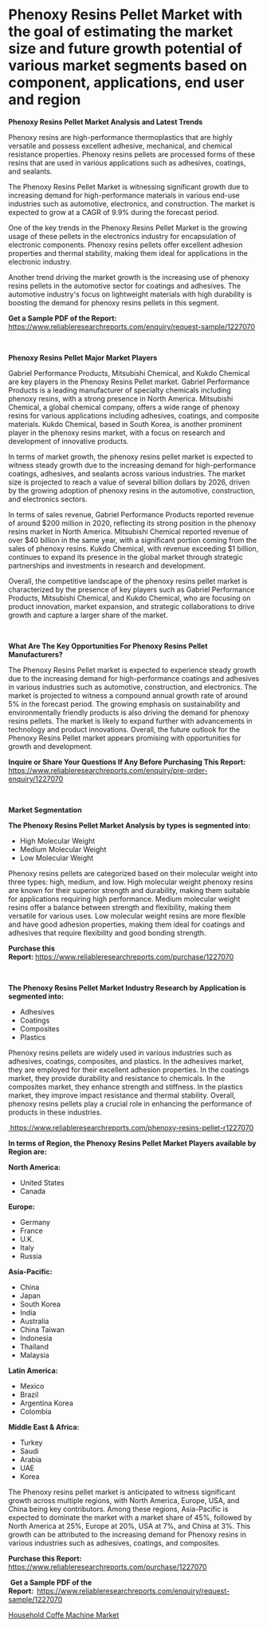 <p><h1>Phenoxy Resins Pellet Market with the goal of estimating the market size and future growth potential of various market segments based on component, applications, end user and region</h1></p><p><strong>Phenoxy Resins Pellet Market Analysis and Latest Trends</strong></p>
<p><p>Phenoxy resins are high-performance thermoplastics that are highly versatile and possess excellent adhesive, mechanical, and chemical resistance properties. Phenoxy resins pellets are processed forms of these resins that are used in various applications such as adhesives, coatings, and sealants.</p><p>The Phenoxy Resins Pellet Market is witnessing significant growth due to increasing demand for high-performance materials in various end-use industries such as automotive, electronics, and construction. The market is expected to grow at a CAGR of 9.9% during the forecast period.</p><p>One of the key trends in the Phenoxy Resins Pellet Market is the growing usage of these pellets in the electronics industry for encapsulation of electronic components. Phenoxy resins pellets offer excellent adhesion properties and thermal stability, making them ideal for applications in the electronic industry.</p><p>Another trend driving the market growth is the increasing use of phenoxy resins pellets in the automotive sector for coatings and adhesives. The automotive industry's focus on lightweight materials with high durability is boosting the demand for phenoxy resins pellets in this segment.</p></p>
<p><strong>Get a Sample PDF of the Report:&nbsp;</strong> <a href="https://www.reliableresearchreports.com/enquiry/request-sample/1227070">https://www.reliableresearchreports.com/enquiry/request-sample/1227070</a></p>
<p>&nbsp;</p>
<p><strong>Phenoxy Resins Pellet Major Market Players</strong></p>
<p><p>Gabriel Performance Products, Mitsubishi Chemical, and Kukdo Chemical are key players in the Phenoxy Resins Pellet market. Gabriel Performance Products is a leading manufacturer of specialty chemicals including phenoxy resins, with a strong presence in North America. Mitsubishi Chemical, a global chemical company, offers a wide range of phenoxy resins for various applications including adhesives, coatings, and composite materials. Kukdo Chemical, based in South Korea, is another prominent player in the phenoxy resins market, with a focus on research and development of innovative products.</p><p>In terms of market growth, the phenoxy resins pellet market is expected to witness steady growth due to the increasing demand for high-performance coatings, adhesives, and sealants across various industries. The market size is projected to reach a value of several billion dollars by 2026, driven by the growing adoption of phenoxy resins in the automotive, construction, and electronics sectors.</p><p>In terms of sales revenue, Gabriel Performance Products reported revenue of around $200 million in 2020, reflecting its strong position in the phenoxy resins market in North America. Mitsubishi Chemical reported revenue of over $40 billion in the same year, with a significant portion coming from the sales of phenoxy resins. Kukdo Chemical, with revenue exceeding $1 billion, continues to expand its presence in the global market through strategic partnerships and investments in research and development.</p><p>Overall, the competitive landscape of the phenoxy resins pellet market is characterized by the presence of key players such as Gabriel Performance Products, Mitsubishi Chemical, and Kukdo Chemical, who are focusing on product innovation, market expansion, and strategic collaborations to drive growth and capture a larger share of the market.</p></p>
<p>&nbsp;</p>
<p><strong>What Are The Key Opportunities For Phenoxy Resins Pellet Manufacturers?</strong></p>
<p><p>The Phenoxy Resins Pellet market is expected to experience steady growth due to the increasing demand for high-performance coatings and adhesives in various industries such as automotive, construction, and electronics. The market is projected to witness a compound annual growth rate of around 5% in the forecast period. The growing emphasis on sustainability and environmentally friendly products is also driving the demand for phenoxy resins pellets. The market is likely to expand further with advancements in technology and product innovations. Overall, the future outlook for the Phenoxy Resins Pellet market appears promising with opportunities for growth and development.</p></p>
<p><strong>Inquire or Share Your Questions If Any Before Purchasing This Report:</strong> <a href="https://www.reliableresearchreports.com/enquiry/pre-order-enquiry/1227070">https://www.reliableresearchreports.com/enquiry/pre-order-enquiry/1227070</a></p>
<p>&nbsp;</p>
<p><strong>Market Segmentation</strong></p>
<p><strong>The Phenoxy Resins Pellet Market Analysis by types is segmented into:</strong></p>
<p><ul><li>High Molecular Weight</li><li>Medium Molecular Weight</li><li>Low Molecular Weight</li></ul></p>
<p><p>Phenoxy resins pellets are categorized based on their molecular weight into three types: high, medium, and low. High molecular weight phenoxy resins are known for their superior strength and durability, making them suitable for applications requiring high performance. Medium molecular weight resins offer a balance between strength and flexibility, making them versatile for various uses. Low molecular weight resins are more flexible and have good adhesion properties, making them ideal for coatings and adhesives that require flexibility and good bonding strength.</p></p>
<p><strong>Purchase this Report:&nbsp;</strong><a href="https://www.reliableresearchreports.com/purchase/1227070">https://www.reliableresearchreports.com/purchase/1227070</a></p>
<p>&nbsp;</p>
<p><strong>The Phenoxy Resins Pellet Market Industry Research by Application is segmented into:</strong></p>
<p><ul><li>Adhesives</li><li>Coatings</li><li>Composites</li><li>Plastics</li></ul></p>
<p><p>Phenoxy resins pellets are widely used in various industries such as adhesives, coatings, composites, and plastics. In the adhesives market, they are employed for their excellent adhesion properties. In the coatings market, they provide durability and resistance to chemicals. In the composites market, they enhance strength and stiffness. In the plastics market, they improve impact resistance and thermal stability. Overall, phenoxy resins pellets play a crucial role in enhancing the performance of products in these industries.</p></p>
<p><a href="https://www.reliableresearchreports.com/phenoxy-resins-pellet-r1227070">&nbsp;https://www.reliableresearchreports.com/phenoxy-resins-pellet-r1227070</a></p>
<p><strong>In terms of Region, the Phenoxy Resins Pellet Market Players available by Region are:</strong></p>
<p>
    <p> <strong> North America: </strong>
        <ul>
            <li>United States</li>
            <li>Canada</li>
        </ul>
        </p> 
    <p> <strong> Europe: </strong>
        <ul>
            <li>Germany</li>
            <li>France</li>
            <li>U.K.</li>
            <li>Italy</li>
            <li>Russia</li>
        </ul>
        </p> 
    <p> <strong> Asia-Pacific: </strong>
        <ul>
            <li>China</li>
            <li>Japan</li>
            <li>South Korea</li>
            <li>India</li>
            <li>Australia</li>
            <li>China Taiwan</li>
            <li>Indonesia</li>
            <li>Thailand</li>
            <li>Malaysia</li>
        </ul>
        </p> 
    <p> <strong> Latin America: </strong>
        <ul>
            <li>Mexico</li>
            <li>Brazil</li>
            <li>Argentina Korea</li>
            <li>Colombia</li>
        </ul>
        </p> 
    <p> <strong> Middle East & Africa: </strong>
        <ul>
            <li>Turkey</li>
            <li>Saudi</li>
            <li>Arabia</li>
            <li>UAE</li>
            <li>Korea</li>
        </ul>
    </p>
    </p>
<p><p>The Phenoxy resins pellet market is anticipated to witness significant growth across multiple regions, with North America, Europe, USA, and China being key contributors. Among these regions, Asia-Pacific is expected to dominate the market with a market share of 45%, followed by North America at 25%, Europe at 20%, USA at 7%, and China at 3%. This growth can be attributed to the increasing demand for Phenoxy resins in various industries such as adhesives, coatings, and composites.</p></p>
<p><strong>Purchase this Report: </strong><a href="https://www.reliableresearchreports.com/purchase/1227070">https://www.reliableresearchreports.com/purchase/1227070</a></p>
<p>&nbsp;<strong>Get a Sample PDF of the Report:&nbsp;&nbsp;</strong><a href="https://www.reliableresearchreports.com/enquiry/request-sample/1227070">https://www.reliableresearchreports.com/enquiry/request-sample/1227070</a></p>
<p><strong></strong></p>
<p><p><a href="https://github.com/vimar16th/Market-Research-Report-List-4/blob/main/household-coffe-machine-market.md">Household Coffe Machine Market</a></p></p>
